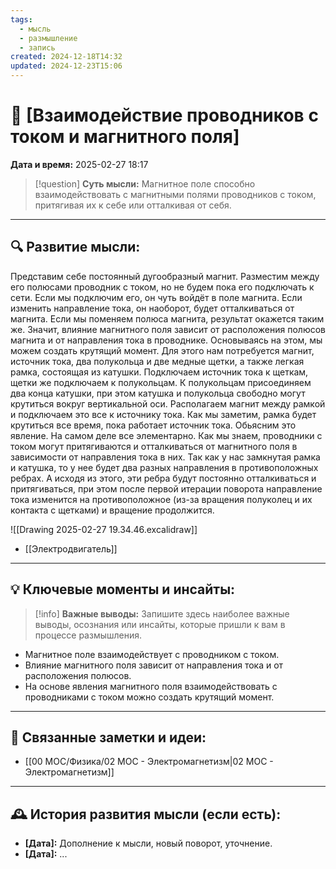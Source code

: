```yaml
---
tags:
  - мысль
  - размышление
  - запись
created: 2024-12-18T14:32
updated: 2024-12-23T15:06
---
```


# 💭  [Взаимодействие проводников с током и магнитного поля]

**Дата и время:** 2025-02-27 18:17

> [!question] **Суть мысли:**
> Магнитное поле способно взаимодействовать с магнитными полями проводников с током, притягивая их к себе или отталкивая от себя.

---

## 🔍 Развитие мысли:

Представим себе постоянный дугообразный магнит. Разместим между его полюсами проводник с током, но не будем пока его подключать к сети. Если мы подключим его, он чуть войдёт в поле магнита. Если изменить направление тока, он наоборот, будет отталкиваться от магнита. Если мы поменяем полюса магнита, результат окажется таким же. Значит, влияние магнитного поля зависит от расположения полюсов магнита и от направления тока в проводнике.
Основываясь на этом, мы можем создать крутящий момент. 
Для этого нам потребуется магнит, источник тока, два полукольца и две медные щетки, а также легкая рамка, состоящая из катушки.
Подключаем источник тока к щеткам, щетки же подключаем к полукольцам. К полукольцам присоединяем два конца катушки, при этом катушка и полукольца свободно могут крутиться вокруг вертикальной оси. Располагаем магнит между рамкой и подключаем это все к источнику тока. 
Как мы заметим, рамка будет крутиться все время, пока работает источник тока. 
Обьясним это явление. На самом деле все элементарно. Как мы знаем, проводники с током могут притягиваются и отталкиваться от магнитного поля в зависимости от направления тока в них. Так как у нас замкнутая рамка и катушка, то у нее будет два разных направления в противоположных ребрах. А исходя из этого, эти ребра будут постоянно отталкиваться и притягиваться, при этом после первой итерации поворота направление тока изменится на противоположное (из-за вращения полуколец и их контакта с щетками) и вращение продолжится.

![[Drawing 2025-02-27 19.34.46.excalidraw]]

- [[Электродвигатель]]

---

## 💡 Ключевые моменты и инсайты:

> [!info] **Важные выводы:**
> Запишите здесь наиболее важные выводы, осознания или инсайты, которые пришли к вам в процессе размышления.

- Магнитное поле взаимодействует с проводником с током.
- Влияние магнитного поля зависит от направления тока и от расположения полюсов.
- На основе явления магнитного поля взаимодействовать с проводниками с током можно создать крутящий момент.

---

## 🔄 Связанные заметки и идеи:

- [[00 MOC/Физика/02 МОС - Электромагнетизм|02 МОС - Электромагнетизм]]

---

## 🕰️ История развития мысли (если есть):

* **[Дата]:**  Дополнение к мысли, новый поворот, уточнение.
* **[Дата]:**  ...